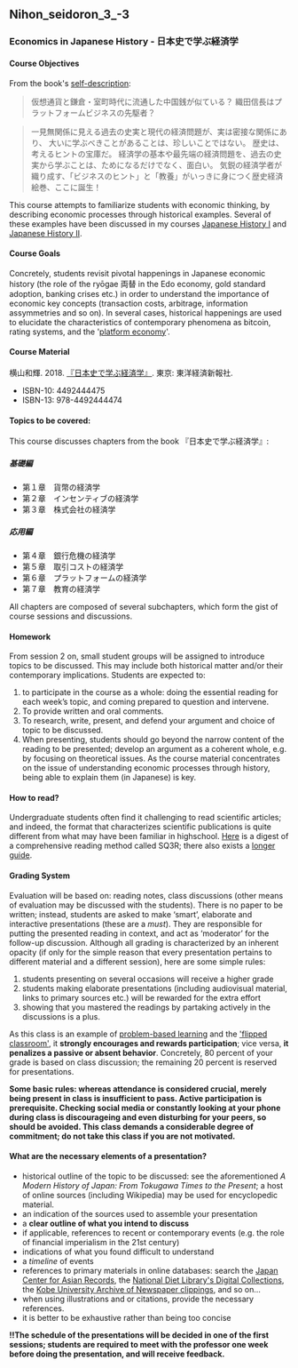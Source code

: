 ## Nihon_seidoron_3_-3

### Economics in Japanese History - 日本史で学ぶ経済学

#### Course Objectives

From the book's [self-description](https://store.toyokeizai.net/books/9784492444474/#detail_comment3):

> 仮想通貨と鎌倉・室町時代に流通した中国銭が似ている？
織田信長はプラットフォームビジネスの先駆者？

> 一見無関係に見える過去の史実と現代の経済問題が、実は密接な関係にあり、
大いに学ぶべきことがあることは、珍しいことではない。
歴史は、考えるヒントの宝庫だ。
経済学の基本や最先端の経済問題を、過去の史実から学ぶことは、ためになるだけでなく、面白い。
気鋭の経済学者が織り成す、「ビジネスのヒント」と「教養」がいっきに身につく歴史経済絵巻、ここに誕生！

This course attempts to familiarize students with economic thinking, by describing economic processes through historical examples. Several of these examples have been discussed in my courses [Japanese History I](https://github.com/michaelschiltz/Japanese_History_1) and [Japanese History II](https://github.com/michaelschiltz/Japanese_History_2). 

#### Course Goals

Concretely, students revisit pivotal happenings in Japanese economic history (the role of the ryōgae 両替 in the Edo economy, gold standard adoption, banking crises etc.) in order to understand the importance of economic key concepts (transaction costs, arbitrage, information assymmetries and so on). In several cases, historical happenings are used to elucidate the characteristics of contemporary phenomena as bitcoin, rating systems, and the '[platform economy](https://en.wikipedia.org/wiki/Platform_economy)'.

#### Course Material

横山和輝. 2018. [『日本史で学ぶ経済学』](https://store.toyokeizai.net/books/9784492444474/). 東京: 東洋経済新報社.
* ISBN-10: 4492444475
* ISBN-13: 978-4492444474

#### Topics to be covered:

This course discusses chapters from the book 『日本史で学ぶ経済学』:

##### 基礎編

* 第１章　貨幣の経済学　　　
* 第２章　インセンティブの経済学
* 第３章　株式会社の経済学

##### 応用編

* 第４章　銀行危機の経済学
* 第５章　取引コストの経済学
* 第６章　プラットフォームの経済学
* 第７章　教育の経済学

All chapters are composed of several subchapters, which form the gist of course sessions and discussions.

#### Homework

From session 2 on, small student groups will be assigned to introduce topics to be discussed. This may include both historical matter and/or their contemporary implications.
Students are expected to:
1. to participate in the course as a whole: doing the essential reading for each week’s topic, and coming prepared to question and intervene.
2. To provide written and oral comments.
3. To research, write, present, and defend your argument and choice of topic to be discussed.
4. When presenting, students should go beyond the narrow content of the reading to be presented; develop an argument as a coherent whole, e.g. by focusing on theoretical issues. As the course material concentrates on the issue of understanding economic processes through history, being able to explain them (in Japanese) is key. 

#### How to read?

Undergraduate students often find it challenging to read scientific articles; and indeed, the format that characterizes scientific publications is quite different from what may have been familiar in highschool. [Here](https://en.wikipedia.org/wiki/SQ3R) is a digest of a comprehensive reading method called SQ3R; there also exists a [longer guide](https://www.ucc.vt.edu/academic_support/online_study_skills_workshops/SQ3R_improving_reading_comprehension.html). 

#### Grading System

Evaluation will be based on: reading notes, class discussions (other means of evaluation may be discussed with the students). There is no paper to be written; instead, students are asked to make ‘smart’, elaborate and interactive presentations (these are a *must*). They are responsible for putting the presented reading in context, and act as ‘moderator’ for the follow-up discussion.
Although all grading is characterized by an inherent opacity (if only for the simple reason that every presentation pertains to different material and a different session), here are some simple rules:

1. students presenting on several occasions will receive a higher grade
2. students making elaborate presentations (including audiovisual material, links to primary sources etc.) will be rewarded for the extra effort
3. showing that you mastered the readings by partaking actively in the discussions is a plus.

As this class is an example of [problem-based learning](https://en.wikipedia.org/wiki/Problem-based_learning) and the ['flipped classroom'](https://en.wikipedia.org/wiki/Flipped_classroom), it **strongly encourages and rewards participation**; vice versa, **it penalizes a passive or absent behavior**. Concretely, 80 percent of your grade is based on class discussion; the remaining 20 percent is reserved for presentations.

**Some basic rules: whereas attendance is considered crucial, merely being present in class is insufficient to pass. Active participation is prerequisite. Checking social media or constantly looking at your phone during class is discourageing and even disturbing for your peers, so should be avoided. This class demands a considerable degree of commitment; do not take this class if you are not motivated.**

#### What are the necessary elements of a presentation?

* historical outline of the topic to be discussed: see the aforementioned *A Modern History of Japan: From Tokugawa Times to the Present*; a host of online sources (including Wikipedia) may be used for encyclopedic material.
* an indication of the sources used to assemble your presentation
* a **clear outline of what you intend to discuss**
* if applicable, references to recent or contemporary events (e.g. the role of financial imperialism in the 21st century)
* indications of what you found difficult to understand
* a *timeline* of events
* references to primary materials in online databases: search the [Japan Center for Asian Records](https://www.jacar.go.jp/), the [National Diet Library's Digital Collections](http://dl.ndl.go.jp/), the [Kobe University Archive of Newspaper clippings](http://www.lib.kobe-u.ac.jp/sinbun/index.html), and so on...
* when using illustrations and or citations, provide the necessary references.
* it is better to be exhaustive rather than being too concise

**!!The schedule of the presentations will be decided in one of the first sessions; students are required to meet with the professor one week before doing the presentation, and will receive feedback.**
